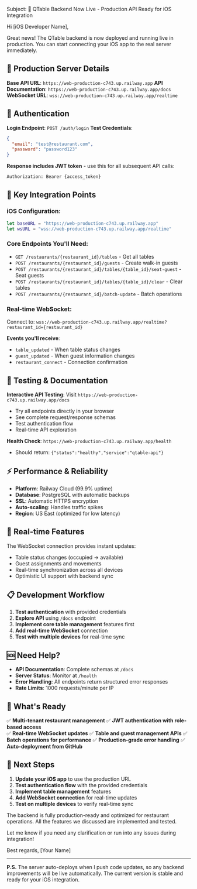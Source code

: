 Subject: 🚀 QTable Backend Now Live - Production API Ready for iOS Integration

Hi [iOS Developer Name],

Great news! The QTable backend is now deployed and running live in production. You can start connecting your iOS app to the real server immediately.

## 🔗 **Production Server Details**

**Base API URL**: `https://web-production-c743.up.railway.app`
**API Documentation**: `https://web-production-c743.up.railway.app/docs`
**WebSocket URL**: `wss://web-production-c743.up.railway.app/realtime`

## 🔐 **Authentication**

**Login Endpoint**: `POST /auth/login`
**Test Credentials**:
```json
{
  "email": "test@restaurant.com",
  "password": "password123"
}
```

**Response includes JWT token** - use this for all subsequent API calls:
```
Authorization: Bearer {access_token}
```

## 📱 **Key Integration Points**

### **iOS Configuration**:
```swift
let baseURL = "https://web-production-c743.up.railway.app"
let wsURL = "wss://web-production-c743.up.railway.app/realtime"
```

### **Core Endpoints You'll Need**:
- `GET /restaurants/{restaurant_id}/tables` - Get all tables
- `POST /restaurants/{restaurant_id}/guests` - Create walk-in guests  
- `POST /restaurants/{restaurant_id}/tables/{table_id}/seat-guest` - Seat guests
- `POST /restaurants/{restaurant_id}/tables/{table_id}/clear` - Clear tables
- `POST /restaurants/{restaurant_id}/batch-update` - Batch operations

### **Real-time WebSocket**:
Connect to: `wss://web-production-c743.up.railway.app/realtime?restaurant_id={restaurant_id}`

**Events you'll receive**:
- `table_updated` - When table status changes
- `guest_updated` - When guest information changes  
- `restaurant_connect` - Connection confirmation

## 🧪 **Testing & Documentation**

**Interactive API Testing**: Visit `https://web-production-c743.up.railway.app/docs`
- Try all endpoints directly in your browser
- See complete request/response schemas
- Test authentication flow
- Real-time API exploration

**Health Check**: `https://web-production-c743.up.railway.app/health`
- Should return: `{"status":"healthy","service":"qtable-api"}`

## ⚡ **Performance & Reliability**

- **Platform**: Railway Cloud (99.9% uptime)
- **Database**: PostgreSQL with automatic backups
- **SSL**: Automatic HTTPS encryption
- **Auto-scaling**: Handles traffic spikes
- **Region**: US East (optimized for low latency)

## 🔄 **Real-time Features**

The WebSocket connection provides instant updates:
- Table status changes (occupied → available)
- Guest assignments and movements
- Real-time synchronization across all devices
- Optimistic UI support with backend sync

## 📋 **Development Workflow**

1. **Test authentication** with provided credentials
2. **Explore API** using `/docs` endpoint
3. **Implement core table management** features first
4. **Add real-time WebSocket** connection
5. **Test with multiple devices** for real-time sync

## 🆘 **Need Help?**

- **API Documentation**: Complete schemas at `/docs`
- **Server Status**: Monitor at `/health`
- **Error Handling**: All endpoints return structured error responses
- **Rate Limits**: 1000 requests/minute per IP

## 🎯 **What's Ready**

✅ **Multi-tenant restaurant management**
✅ **JWT authentication with role-based access**  
✅ **Real-time WebSocket updates**
✅ **Table and guest management APIs**
✅ **Batch operations for performance**
✅ **Production-grade error handling**
✅ **Auto-deployment from GitHub**

## 🚀 **Next Steps**

1. **Update your iOS app** to use the production URL
2. **Test authentication flow** with the provided credentials
3. **Implement table management** features
4. **Add WebSocket connection** for real-time updates
5. **Test on multiple devices** to verify real-time sync

The backend is fully production-ready and optimized for restaurant operations. All the features we discussed are implemented and tested.

Let me know if you need any clarification or run into any issues during integration!

Best regards,
[Your Name]

---

**P.S.** The server auto-deploys when I push code updates, so any backend improvements will be live automatically. The current version is stable and ready for your iOS integration.
